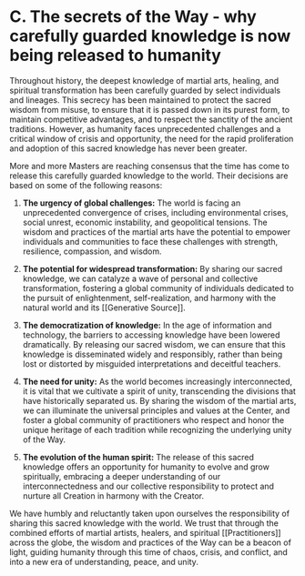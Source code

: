 # C. The secrets of the Way - why carefully guarded knowledge is now being released to humanity

Throughout history, the deepest knowledge of martial arts, healing, and spiritual transformation has been carefully guarded by select individuals and lineages. This secrecy has been maintained to protect the sacred wisdom from misuse, to ensure that it is passed down in its purest form, to maintain competitive advantages, and to respect the sanctity of the ancient traditions. However, as humanity faces unprecedented challenges and a critical window of crisis and opportunity, the need for the rapid proliferation and adoption of this sacred knowledge has never been greater.

More and more Masters are reaching consensus that the time has come to release this carefully guarded knowledge to the world. Their decisions are based on some of the following reasons:

1.  **The urgency of global challenges:** The world is facing an unprecedented convergence of crises, including environmental crises, social unrest, economic instability, and geopolitical tensions. The wisdom and practices of the martial arts have the potential to empower individuals and communities to face these challenges with strength, resilience, compassion, and wisdom.
    
2.  **The potential for widespread transformation:** By sharing our sacred knowledge, we can catalyze a wave of personal and collective transformation, fostering a global community of individuals dedicated to the pursuit of enlightenment, self-realization, and harmony with the natural world and its [[Generative Source]]. 
    
3.  **The democratization of knowledge:** In the age of information and technology, the barriers to accessing knowledge have been lowered dramatically. By releasing our sacred wisdom, we can ensure that this knowledge is disseminated widely and responsibly, rather than being lost or distorted by misguided interpretations and deceitful teachers.
    
4.  **The need for unity:** As the world becomes increasingly interconnected, it is vital that we cultivate a spirit of unity, transcending the divisions that have historically separated us. By sharing the wisdom of the martial arts, we can illuminate the universal principles and values at the Center, and foster a global community of practitioners who respect and honor the unique heritage of each tradition while recognizing the underlying unity of the Way.
    
5.  **The evolution of the human spirit:** The release of this sacred knowledge offers an opportunity for humanity to evolve and grow spiritually, embracing a deeper understanding of our interconnectedness and our collective responsibility to protect and nurture all Creation in harmony with the Creator. 
    

We have humbly and reluctantly taken upon ourselves the responsibility of sharing this sacred knowledge with the world. We trust that through the combined efforts of martial artists, healers, and spiritual [[Practitioners]] across the globe, the wisdom and practices of the Way can be a beacon of light, guiding humanity through this time of chaos, crisis, and conflict, and into a new era of understanding, peace, and unity.